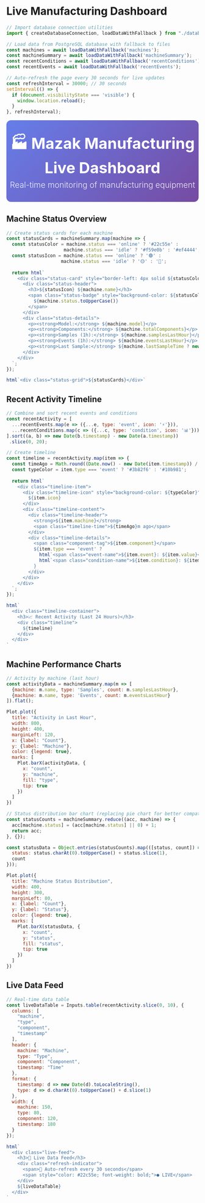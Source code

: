 # Live Manufacturing Dashboard

```js
// Import database connection utilities
import { createDatabaseConnection, loadDataWithFallback } from "./database-connection.js";

// Load data from PostgreSQL database with fallback to files
const machines = await loadDataWithFallback('machines');
const machineSummary = await loadDataWithFallback('machineSummary');
const recentConditions = await loadDataWithFallback('recentConditions');
const recentEvents = await loadDataWithFallback('recentEvents');
```

```js
// Auto-refresh the page every 30 seconds for live updates
const refreshInterval = 30000; // 30 seconds
setInterval(() => {
  if (document.visibilityState === 'visible') {
    window.location.reload();
  }
}, refreshInterval);
```

<div class="hero">
  <h1>🏭 Mazak Manufacturing Live Dashboard</h1>
  <h2>Real-time monitoring of manufacturing equipment</h2>
</div>

## Machine Status Overview

```js
// Create status cards for each machine
const statusCards = machineSummary.map(machine => {
  const statusColor = machine.status === 'online' ? '#22c55e' : 
                     machine.status === 'idle' ? '#f59e0b' : '#ef4444';
  const statusIcon = machine.status === 'online' ? '🟢' : 
                    machine.status === 'idle' ? '🟡' : '🔴';
  
  return html`
    <div class="status-card" style="border-left: 4px solid ${statusColor}">
      <div class="status-header">
        <h3>${statusIcon} ${machine.name}</h3>
        <span class="status-badge" style="background-color: ${statusColor}20; color: ${statusColor}">
          ${machine.status.toUpperCase()}
        </span>
      </div>
      <div class="status-details">
        <p><strong>Model:</strong> ${machine.model}</p>
        <p><strong>Components:</strong> ${machine.totalComponents}</p>
        <p><strong>Samples (1h):</strong> ${machine.samplesLastHour}</p>
        <p><strong>Events (1h):</strong> ${machine.eventsLastHour}</p>
        <p><strong>Last Sample:</strong> ${machine.lastSampleTime ? new Date(machine.lastSampleTime).toLocaleString() : 'Never'}</p>
      </div>
    </div>
  `;
});

html`<div class="status-grid">${statusCards}</div>`
```

## Recent Activity Timeline

```js
// Combine and sort recent events and conditions
const recentActivity = [
  ...recentEvents.map(e => ({...e, type: 'event', icon: '⚡'})),
  ...recentConditions.map(c => ({...c, type: 'condition', icon: '📊'}))
].sort((a, b) => new Date(b.timestamp) - new Date(a.timestamp))
 .slice(0, 20);

// Create timeline
const timeline = recentActivity.map(item => {
  const timeAgo = Math.round((Date.now() - new Date(item.timestamp)) / 1000 / 60); // minutes ago
  const typeColor = item.type === 'event' ? '#3b82f6' : '#10b981';
  
  return html`
    <div class="timeline-item">
      <div class="timeline-icon" style="background-color: ${typeColor}">
        ${item.icon}
      </div>
      <div class="timeline-content">
        <div class="timeline-header">
          <strong>${item.machine}</strong>
          <span class="timeline-time">${timeAgo}m ago</span>
        </div>
        <div class="timeline-details">
          <span class="component-tag">${item.component}</span>
          ${item.type === 'event' ? 
            html`<span class="event-name">${item.event}: ${item.value}</span>` :
            html`<span class="condition-name">${item.condition}: ${item.state}</span>`
          }
        </div>
      </div>
    </div>
  `;
});

html`
  <div class="timeline-container">
    <h3>📈 Recent Activity (Last 24 Hours)</h3>
    <div class="timeline">
      ${timeline}
    </div>
  </div>
`
```

## Machine Performance Charts

```js
// Activity by machine (last hour)
const activityData = machineSummary.map(m => [
  {machine: m.name, type: 'Samples', count: m.samplesLastHour},
  {machine: m.name, type: 'Events', count: m.eventsLastHour}
]).flat();

Plot.plot({
  title: "Activity in Last Hour",
  width: 800,
  height: 400,
  marginLeft: 120,
  x: {label: "Count"},
  y: {label: "Machine"},
  color: {legend: true},
  marks: [
    Plot.barX(activityData, {
      x: "count",
      y: "machine",
      fill: "type",
      tip: true
    })
  ]
})
```

```js
// Status distribution bar chart (replacing pie chart for better compatibility)
const statusCounts = machineSummary.reduce((acc, machine) => {
  acc[machine.status] = (acc[machine.status] || 0) + 1;
  return acc;
}, {});

const statusData = Object.entries(statusCounts).map(([status, count]) => ({
  status: status.charAt(0).toUpperCase() + status.slice(1),
  count
}));

Plot.plot({
  title: "Machine Status Distribution",
  width: 400,
  height: 300,
  marginLeft: 80,
  x: {label: "Count"},
  y: {label: "Status"},
  color: {legend: true},
  marks: [
    Plot.barX(statusData, {
      x: "count",
      y: "status",
      fill: "status",
      tip: true
    })
  ]
})
```

## Live Data Feed

```js
// Real-time data table
const liveDataTable = Inputs.table(recentActivity.slice(0, 10), {
  columns: [
    "machine",
    "type", 
    "component",
    "timestamp"
  ],
  header: {
    machine: "Machine",
    type: "Type",
    component: "Component",
    timestamp: "Time"
  },
  format: {
    timestamp: d => new Date(d).toLocaleString(),
    type: d => d.charAt(0).toUpperCase() + d.slice(1)
  },
  width: {
    machine: 150,
    type: 80,
    component: 120,
    timestamp: 180
  }
});

html`
  <div class="live-feed">
    <h3>🔴 Live Data Feed</h3>
    <div class="refresh-indicator">
      <span>🔄 Auto-refresh every 30 seconds</span>
      <span style="color: #22c55e; font-weight: bold;">● LIVE</span>
    </div>
    ${liveDataTable}
  </div>
`
```

<style>
.hero {
  text-align: center;
  padding: 2rem 0;
  background: linear-gradient(135deg, #667eea 0%, #764ba2 100%);
  color: white;
  border-radius: 12px;
  margin-bottom: 2rem;
}

.hero h1 {
  margin: 0;
  font-size: 2.5rem;
}

.hero h2 {
  margin: 0.5rem 0 0 0;
  font-weight: 300;
  opacity: 0.9;
}

.status-grid {
  display: grid;
  grid-template-columns: repeat(auto-fit, minmax(300px, 1fr));
  gap: 1rem;
  margin-bottom: 2rem;
}

.status-card {
  background: white;
  border-radius: 8px;
  padding: 1.5rem;
  box-shadow: 0 2px 8px rgba(0,0,0,0.1);
  border-left: 4px solid #3b82f6;
}

.status-header {
  display: flex;
  justify-content: space-between;
  align-items: center;
  margin-bottom: 1rem;
}

.status-header h3 {
  margin: 0;
  font-size: 1.2rem;
}

.status-badge {
  padding: 0.25rem 0.75rem;
  border-radius: 20px;
  font-size: 0.8rem;
  font-weight: bold;
}

.status-details p {
  margin: 0.5rem 0;
  font-size: 0.9rem;
}

.timeline-container {
  background: white;
  border-radius: 8px;
  padding: 1.5rem;
  box-shadow: 0 2px 8px rgba(0,0,0,0.1);
  margin-bottom: 2rem;
}

.timeline {
  max-height: 400px;
  overflow-y: auto;
}

.timeline-item {
  display: flex;
  align-items: flex-start;
  padding: 1rem 0;
  border-bottom: 1px solid #e5e7eb;
}

.timeline-item:last-child {
  border-bottom: none;
}

.timeline-icon {
  width: 40px;
  height: 40px;
  border-radius: 50%;
  display: flex;
  align-items: center;
  justify-content: center;
  margin-right: 1rem;
  font-size: 1.2rem;
  color: white;
}

.timeline-content {
  flex: 1;
}

.timeline-header {
  display: flex;
  justify-content: space-between;
  align-items: center;
  margin-bottom: 0.5rem;
}

.timeline-time {
  color: #6b7280;
  font-size: 0.8rem;
}

.component-tag {
  background: #f3f4f6;
  padding: 0.25rem 0.5rem;
  border-radius: 4px;
  font-size: 0.8rem;
  margin-right: 0.5rem;
}

.event-name, .condition-name {
  font-size: 0.9rem;
  color: #374151;
}

.live-feed {
  background: white;
  border-radius: 8px;
  padding: 1.5rem;
  box-shadow: 0 2px 8px rgba(0,0,0,0.1);
}

.refresh-indicator {
  display: flex;
  justify-content: space-between;
  align-items: center;
  margin-bottom: 1rem;
  padding: 0.5rem;
  background: #f9fafb;
  border-radius: 4px;
  font-size: 0.9rem;
}
</style>
